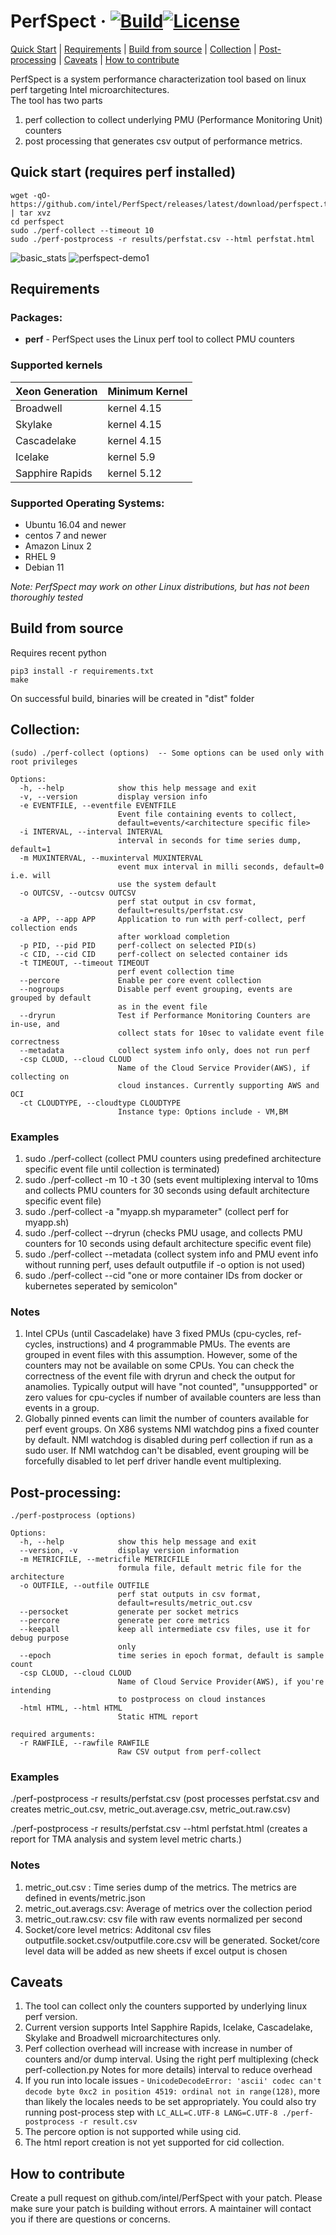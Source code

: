 # PerfSpect &middot; [![Build](https://github.com/intel/PerfSpect/actions/workflows/build.yml/badge.svg)](https://github.com/intel/PerfSpect/actions/workflows/build.yml)[![License](https://img.shields.io/badge/License-BSD--3-blue)](https://github.com/intel/PerfSpect/blob/master/LICENSE)

[Quick Start](#quick-start-requires-perf-installed) | [Requirements](#requirements) | [Build from source](#build-from-source) | [Collection](#collection) | [Post-processing](#post-processing) | [Caveats](#caveats) | [How to contribute](#how-to-contribute)

PerfSpect is a system performance characterization tool based on linux perf targeting Intel microarchitectures.  
The tool has two parts

1. perf collection to collect underlying PMU (Performance Monitoring Unit) counters
2. post processing that generates csv output of performance metrics.

## Quick start (requires perf installed)
```
wget -qO- https://github.com/intel/PerfSpect/releases/latest/download/perfspect.tgz | tar xvz
cd perfspect
sudo ./perf-collect --timeout 10
sudo ./perf-postprocess -r results/perfstat.csv --html perfstat.html
```

![basic_stats](https://raw.githubusercontent.com/wiki/intel/PerfSpect/basic_stats.JPG)
![perfspect-demo1](https://raw.githubusercontent.com/wiki/intel/PerfSpect/demo.gif)

## Requirements
### Packages:
- **perf** - PerfSpect uses the Linux perf tool to collect PMU counters

### Supported kernels

| Xeon Generation | Minimum Kernel |
| - | - |
| Broadwell | kernel 4.15 |
| Skylake | kernel 4.15 |
| Cascadelake | kernel 4.15 |
| Icelake | kernel 5.9 |
| Sapphire Rapids | kernel 5.12 |

### Supported Operating Systems:
- Ubuntu 16.04 and newer
- centos 7 and newer
- Amazon Linux 2
- RHEL 9
- Debian 11

*Note: PerfSpect may work on other Linux distributions, but has not been thoroughly tested*

## Build from source

Requires recent python

```
pip3 install -r requirements.txt
make
```

On successful build, binaries will be created in "dist" folder

## Collection:

```
(sudo) ./perf-collect (options)  -- Some options can be used only with root privileges

Options:
  -h, --help            show this help message and exit
  -v, --version         display version info
  -e EVENTFILE, --eventfile EVENTFILE
                        Event file containing events to collect,
                        default=events/<architecture specific file>
  -i INTERVAL, --interval INTERVAL
                        interval in seconds for time series dump, default=1
  -m MUXINTERVAL, --muxinterval MUXINTERVAL
                        event mux interval in milli seconds, default=0 i.e. will
                        use the system default
  -o OUTCSV, --outcsv OUTCSV
                        perf stat output in csv format,
                        default=results/perfstat.csv
  -a APP, --app APP     Application to run with perf-collect, perf collection ends
                        after workload completion
  -p PID, --pid PID     perf-collect on selected PID(s)
  -c CID, --cid CID     perf-collect on selected container ids
  -t TIMEOUT, --timeout TIMEOUT
                        perf event collection time
  --percore             Enable per core event collection
  --nogroups            Disable perf event grouping, events are grouped by default
                        as in the event file
  --dryrun              Test if Performance Monitoring Counters are in-use, and
                        collect stats for 10sec to validate event file correctness
  --metadata            collect system info only, does not run perf
  -csp CLOUD, --cloud CLOUD
                        Name of the Cloud Service Provider(AWS), if collecting on
                        cloud instances. Currently supporting AWS and OCI
  -ct CLOUDTYPE, --cloudtype CLOUDTYPE
                        Instance type: Options include - VM,BM
```

### Examples

1. sudo ./perf-collect (collect PMU counters using predefined architecture specific event file until collection is terminated)
2. sudo ./perf-collect -m 10 -t 30 (sets event multiplexing interval to 10ms and collects PMU counters for 30 seconds using default architecture specific event file)
3. sudo ./perf-collect -a "myapp.sh myparameter" (collect perf for myapp.sh)
4. sudo ./perf-collect --dryrun (checks PMU usage, and collects PMU counters for 10 seconds using default architecture specific event file)
5. sudo ./perf-collect --metadata (collect system info and PMU event info without running perf, uses default outputfile if -o option is not used)
6. sudo ./perf-collect --cid "one or more container IDs from docker or kubernetes seperated by semicolon"

### Notes

1. Intel CPUs (until Cascadelake) have 3 fixed PMUs (cpu-cycles, ref-cycles, instructions) and 4 programmable PMUs. The events are grouped in event files with this assumption. However, some of the counters may not be available on some CPUs. You can check the correctness of the event file with dryrun and check the output for anamolies. Typically output will have "not counted", "unsuppported" or zero values for cpu-cycles if number of available counters are less than events in a group.
2. Globally pinned events can limit the number of counters available for perf event groups. On X86 systems NMI watchdog pins a fixed counter by default. NMI watchdog is disabled during perf collection if run as a sudo user. If NMI watchdog can't be disabled, event grouping will be forcefully disabled to let perf driver handle event multiplexing.

## Post-processing:

```
./perf-postprocess (options)

Options:
  -h, --help            show this help message and exit
  --version, -v         display version information
  -m METRICFILE, --metricfile METRICFILE
                        formula file, default metric file for the architecture
  -o OUTFILE, --outfile OUTFILE
                        perf stat outputs in csv format,
                        default=results/metric_out.csv
  --persocket           generate per socket metrics
  --percore             generate per core metrics
  --keepall             keep all intermediate csv files, use it for debug purpose
                        only
  --epoch               time series in epoch format, default is sample count
  -csp CLOUD, --cloud CLOUD
                        Name of Cloud Service Provider(AWS), if you're intending
                        to postprocess on cloud instances
  -html HTML, --html HTML
                        Static HTML report

required arguments:
  -r RAWFILE, --rawfile RAWFILE
                        Raw CSV output from perf-collect
```

### Examples

./perf-postprocess -r results/perfstat.csv (post processes perfstat.csv and creates metric_out.csv, metric_out.average.csv, metric_out.raw.csv)

./perf-postprocess -r results/perfstat.csv --html perfstat.html (creates a report for TMA analysis and system level metric charts.)

### Notes

1. metric_out.csv : Time series dump of the metrics. The metrics are defined in events/metric.json
2. metric_out.averags.csv: Average of metrics over the collection period
3. metric_out.raw.csv: csv file with raw events normalized per second
4. Socket/core level metrics: Additonal csv files outputfile.socket.csv/outputfile.core.csv will be generated. Socket/core level data will be added as new sheets if excel output is chosen

## Caveats

1. The tool can collect only the counters supported by underlying linux perf version.
2. Current version supports Intel Sapphire Rapids, Icelake, Cascadelake, Skylake and Broadwell microarchitectures only.
3. Perf collection overhead will increase with increase in number of counters and/or dump interval. Using the right perf multiplexing (check perf-collection.py Notes for more details) interval to reduce overhead
4. If you run into locale issues - `UnicodeDecodeError: 'ascii' codec can't decode byte 0xc2 in position 4519: ordinal not in range(128)`, more than likely the locales needs to be set appropriately. You could also try running post-process step with `LC_ALL=C.UTF-8 LANG=C.UTF-8 ./perf-postprocess -r result.csv`
5. The percore option is not supported while using cid.
6. The html report creation is not yet supported for cid collection.

## How to contribute

Create a pull request on github.com/intel/PerfSpect with your patch. Please make sure your patch is building without errors. A maintainer will contact you if there are questions or concerns.
